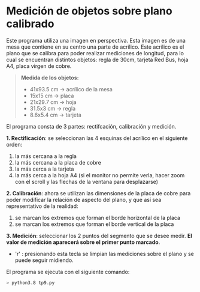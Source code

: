 # Medición de objetos sobre plano calibrado

Este programa utiliza una imagen en perspectiva. Esta imagen es de una mesa que contiene en su centro
una parte de acrílico. Este acrílico es el plano que se calibra para poder realizar mediciones de 
longitud, para lo cual se encuentran distintos objetos: regla de 30cm, tarjeta Red Bus, hoja A4,
placa virgen de cobre.

> **Medida de los objetos:**
> - 41x93.5 cm  -> acrílico de la mesa
> - 15x15   cm  -> placa
> - 21x29.7 cm  -> hoja
> - 31.5x3  cm  -> regla
> - 8.6x5.4 cm  -> tarjeta


El programa consta de 3 partes: rectifcación, calibración y medición.

**1. Rectificación**: se seleccionan las 4 esquinas del acrílico en el siguiente orden:
  1. la más cercana a la regla
  2. la más cercana a la placa de cobre
  3. la más cerca a la tarjeta
  4. la más cerca a la hoja A4 (si el monitor no permite verla, hacer zoom con el scroll y las flechas de la ventana para desplazarse)

**2. Calibración**: ahora se utilizan las dimensiones de la placa de cobre para poder
modificar la relación de aspecto del plano, y que así sea representativo de la realidad:
  1. se marcan los extremos que forman el borde horizontal de la placa
  2. se marcan los extremos que forman el borde vertical de la placa

**3. Medición**: seleccionar los 2 puntos del segmento que se desee medir. **El valor de medición aparecerá sobre el primer punto marcado**.
  - 'r' : presionando esta tecla se limpian las mediciones sobre el plano y se puede seguir midiendo.


El programa se ejecuta con el siguiente comando:

```bash
> python3.8 tp9.py
```



